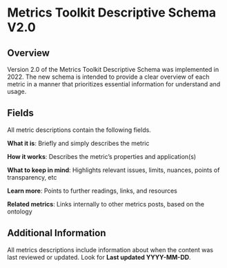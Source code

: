 # Metrics Toolkit Descriptive Schema V2.0
## Overview

Version 2.0 of the Metrics Toolkit Descriptive Schema was implemented in 2022. The new schema is intended to provide a clear overview of each metric in a manner that prioritizes essential information for understand and usage.
## Fields

All metric descriptions contain the following fields.

**What it is**: Briefly and simply describes the metric

**How it works**: Describes the metric’s properties and application(s)

**What to keep in mind**: Highlights relevant issues, limits, nuances, points of transparency, etc

**Learn more**: Points to further readings, links, and resources

**Related metrics**: Links internally to other metrics posts, based on the ontology
## Additional Information

All metrics descriptions include information about when the content was last reviewed or updated. Look for **Last updated YYYY-MM-DD**.
